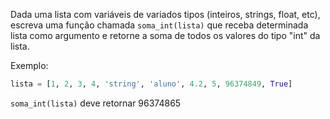 Dada uma lista com variáveis de variados tipos (inteiros, strings, float, etc), escreva uma função chamada `soma_int(lista)` que receba determinada lista como argumento e retorne a soma de todos os valores do tipo "int" da lista.

Exemplo:

```python
lista = [1, 2, 3, 4, 'string', 'aluno', 4.2, 5, 96374849, True]
```

`soma_int(lista)` deve retornar 96374865